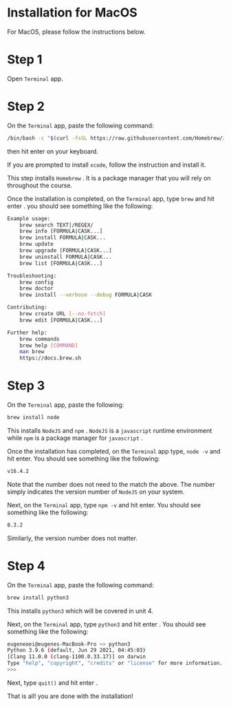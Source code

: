 # Installation for MacOS

For MacOS, please follow the instructions below.

# Step 1
Open `Terminal` app.

# Step 2

On the `Terminal` app, paste the following command:

```bash
/bin/bash -c "$(curl -fsSL https://raw.githubusercontent.com/Homebrew/install/HEAD/install.sh)"
```

then hit enter on your keyboard.

If you are prompted to install `xcode`, follow the instruction and install it.

This step installs `Homebrew` . It is a package manager that you will rely on throughout the course.

Once the installation is completed, on the `Terminal` app, type `brew` and hit enter . you should see something like the following:

```bash
Example usage:
    brew search TEXT|/REGEX/
    brew info [FORMULA|CASK...]
    brew install FORMULA|CASK...
    brew update
    brew upgrade [FORMULA|CASK...]
    brew uninstall FORMULA|CASK...
    brew list [FORMULA|CASK...]

Troubleshooting:
    brew config
    brew doctor
    brew install --verbose --debug FORMULA|CASK

Contributing:
    brew create URL [--no-fetch]
    brew edit [FORMULA|CASK...]

Further help:
    brew commands
    brew help [COMMAND]
    man brew
    https://docs.brew.sh
```

# Step 3
On the `Terminal` app, paste the following:
```bash
brew install node
```

This installs `NodeJS` and `npm` . `NodeJS` is a `javascript` runtime environment while `npm` is a package manager for `javascript` .

Once the installation has completed, on the `Terminal` app type, `node -v` and hit enter. You should see something like the following:

```bash
v16.4.2
```

Note that the number does not need to the match the above. The number simply indicates the version number of `NodeJS` on your system.

Next, on the `Terminal` app, type `npm -v` and hit enter. You should see something like the following:

```bash
8.3.2
```

Similarly, the version number does not matter.

# Step 4

On the `Terminal` app, paste the following command:

```bash
brew install python3
```

This installs `python3` which will be covered in unit 4.

Next, on the `Terminal` app, type `python3` and hit enter . You should see something like the following:

```bash
eugeneoei@eugenes-MacBook-Pro ~> python3
Python 3.9.6 (default, Jun 29 2021, 04:45:03)
[Clang 11.0.0 (clang-1100.0.33.17)] on darwin
Type "help", "copyright", "credits" or "license" for more information.
>>>
```

Next, type `quit()` and hit enter .

That is all! you are done with the installation!